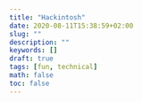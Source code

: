```yaml
---
title: "Hackintosh"
date: 2020-08-11T15:38:59+02:00
slug: ""
description: ""
keywords: []
draft: true
tags: [fun, technical]
math: false
toc: false
---
```




